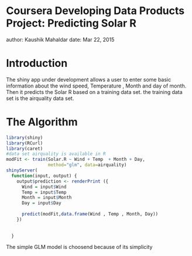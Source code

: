 Coursera Developing Data Products Project: Predicting Solar R
========================================================
author: Kaushik Mahaldar
date: Mar 22, 2015

Introduction
========================================================
The shiny app under development allows a user to enter some basic information about the wind speed, Temperature , Month and day of month. Then it predicts the Solar R based on a training data set. the training data set is the airquality data set.
 
The Algorithm
========================================================


```r
library(shiny)
library(RCurl)
library(caret)
#data set airquality is available in R
modFit <- train(Solar.R ~ Wind + Temp  + Month + Day, 
                method="glm", data=airquality)
shinyServer(
  function(input, output) { 
    output$prediction <- renderPrint ({
      Wind = input$Wind
      Temp = input$Temp
      Month = input$Month
      Day = input$Day
      
      predict(modFit,data.frame(Wind , Temp , Month, Day))
    })
     
      
  }
```
The simple GLM model is choosend because of its simplicity

